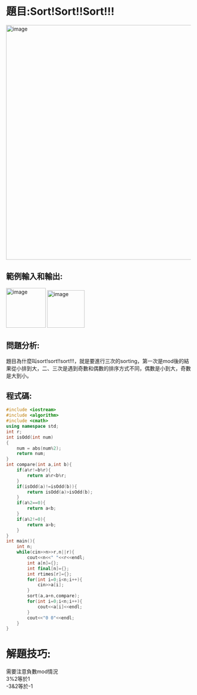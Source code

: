 # 題目:Sort!Sort!!Sort!!!  
<img width="638" alt="image" src="https://github.com/HoChenYu/Programming-practice/assets/63805851/b53900fa-e18f-40b1-82bb-5e83af1d34ca">

## 範例輸入和輸出:
<img width="108" alt="image" src="https://github.com/HoChenYu/Programming-practice/assets/63805851/9d45ece7-0240-4156-b5b3-3151f322a52d">
<img width="102" alt="image" src="https://github.com/HoChenYu/Programming-practice/assets/63805851/31af1833-e9db-440d-b0cd-af4146d20bcc">  

## 問題分析:
題目為什麼叫sort!sort!!sort!!!，就是要進行三次的sorting，第一次是mod後的結果從小排到大，二、三次是遇到奇數和偶數的排序方式不同，偶數是小到大，奇數是大到小。
## 程式碼:
````C++
#include <iostream>
#include <algorithm>
#include <cmath>
using namespace std;
int r;
int isOdd(int num)
{
	num = abs(num%2);
	return num;
}
int compare(int a,int b){
	if(a%r!=b%r){
		return a%r<b%r;
	}
	if(isOdd(a)!=isOdd(b)){
		return isOdd(a)>isOdd(b);
	}
	if(a%2==0){
		return a<b;
	}
	if(a%2!=0){
		return a>b;
	}
}
int main(){
	int n;
	while(cin>>n>>r,n||r){
		cout<<n<<" "<<r<<endl;
		int a[n]={};
		int final[n]={};
		int rtimes[r]={};
		for(int i=0;i<n;i++){
			cin>>a[i];
		}
		sort(a,a+n,compare);
		for(int i=0;i<n;i++){
			cout<<a[i]<<endl;
		}
		cout<<"0 0"<<endl;
	}
}
````
# 解題技巧:
需要注意負數mod情況  
3%2等於1  
-3&2等於-1

